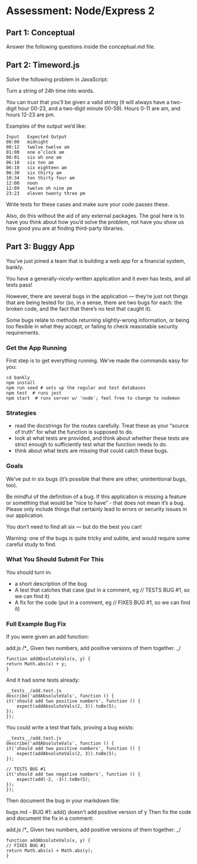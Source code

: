 # Assessment: Node/Express 2

## Part 1: Conceptual

Answer the following questions inside the conceptual.md file.

## Part 2: Timeword.js

Solve the following problem in JavaScript:

Turn a string of 24h time into words.

You can trust that you’ll be given a valid string (it will always have a two-digit hour 00-23, and a two-digit minute 00-59). Hours 0-11 are am, and hours 12-23 are pm.

Examples of the output we’d like:

    Input	Expected Output
    00:00	midnight
    00:12	twelve twelve am
    01:00	one o’clock am
    06:01	six oh one am
    06:10	six ten am
    06:18	six eighteen am
    06:30	six thirty am
    10:34	ten thirty four am
    12:00	noon
    12:09	twelve oh nine pm
    23:23	eleven twenty three pm

Write tests for these cases and make sure your code passes these.

Also, do this without the aid of any external packages. The goal here is to have you think about how you’d solve the problem, not have you show us how good you are at finding third-party libraries.

## Part 3: Buggy App

You’ve just joined a team that is building a web app for a financial system, bankly.

You have a generally-nicely-written application and it even has tests, and all tests pass!

However, there are several bugs in the application — they’re just not things that are being tested for (so, in a sense, there are two bugs for each: the broken code, and the fact that there’s no test that caught it).

Some bugs relate to methods returning slightly-wrong information, or being too flexible in what they accept, or failing to check reasonable security requirements.

### Get the App Running

First step is to get everything running. We’ve made the commands easy for you:

    cd bankly
    npm install
    npm run seed # sets up the regular and test databases
    npm test  # runs jest
    npm start  # runs server w/ 'node'; feel free to change to nodemon

### Strategies

- read the docstrings for the routes carefully. Treat these as your “source of truth” for what the function is supposed to do.
- look at what tests are provided, and think about whether these tests are strict enough to sufficiently test what the function needs to do.
- think about what tests are missing that could catch these bugs.

### Goals

We’ve put in six bugs (it’s possible that there are other, unintentional bugs, too).

Be mindful of the definition of a bug. If this application is missing a feature or something that would be “nice to have” - that does not mean it’s a bug. Please only include things that certainly lead to errors or security issues in our application.

You don’t need to find all six — but do the best you can!

Warning: one of the bugs is quite tricky and subtle, and would require some careful study to find.

### What You Should Submit For This

You should turn in:

- a short description of the bug
- A test that catches that case (put in a comment, eg // TESTS BUG #1, so we can find it)
- A fix for the code (put in a comment, eg // FIXES BUG #1, so we can find it)

### Full Example Bug Fix

If you were given an add function:

add.js
    /\*_ Given two numbers, add positive versions of them together. _/

    function addAbsoluteVals(x, y) {
    return Math.abs(x) + y;
    }

And it had some tests already:

    __tests__/add.test.js
    describe('addAbsoluteVals', function () {
    it('should add two positive numbers', function () {
        expect(addAbsoluteVals(2, 3)).toBe(5);
    });
    });

You could write a test that fails, proving a bug exists:

    __tests__/add.test.js
    describe('addAbsoluteVals', function () {
    it('should add two positive numbers', function () {
        expect(addAbsoluteVals(2, 3)).toBe(5);
    });

    // TESTS BUG #1
    it('should add two negative numbers', function () {
        expect(add(-2, -3)).toBe(5);
    });
    });

Then document the bug in your markdown file:

bugs.md - BUG #1: add() doesn't add positive version of y
Then fix the code and document the fix in a comment:

add.js
    /\*_ Given two numbers, add positive versions of them together. _/

    function addAbsoluteVals(x, y) {
    // FIXES BUG #1
    return Math.abs(x) + Math.abs(y);
    }
